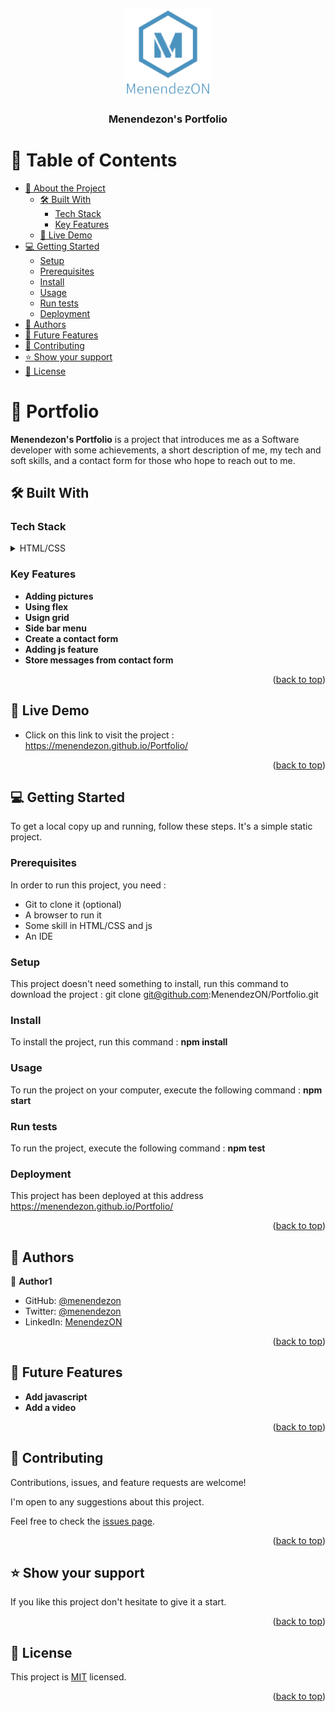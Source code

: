 <a name="readme-top"></a>

<div align="center">
  <img src="./images/logo_menendezon.png" alt="logo" width="140"  height="auto" />
  <br/>
  <h3><b>Menendezon's Portfolio</b></h3>

</div>

# 📗 Table of Contents

- [📖 About the Project](#about-project)
  - [🛠 Built With](#built-with)
    - [Tech Stack](#tech-stack)
    - [Key Features](#key-features)
  - [🚀 Live Demo](#live-demo)
- [💻 Getting Started](#getting-started)
  - [Setup](#setup)
  - [Prerequisites](#prerequisites)
  - [Install](#install)
  - [Usage](#usage)
  - [Run tests](#run-tests)
  - [Deployment](#triangular_flag_on_post-deployment)
- [👥 Authors](#authors)
- [🔭 Future Features](#future-features)
- [🤝 Contributing](#contributing)
- [⭐️ Show your support](#support)
- [📝 License](#license)


# 📖 Portfolio <a name="about-project"></a>


**Menendezon's Portfolio** is a project that introduces me as a Software developer with some achievements, a short description of me, my tech and soft skills, and a contact form for those who hope to reach out to me.

## 🛠 Built With <a name="built-with"></a>

### Tech Stack <a name="tech-stack"></a>

<details>
  <summary>HTML/CSS</summary>
  <summary>Javascript</summary>
  <summary>Linters</summary>
  <summary>Github</summary>
</details>


### Key Features <a name="key-features"></a>

- **Adding pictures**
- **Using flex**
- **Usign grid**
- **Side bar menu**
- **Create a contact form**
- **Adding js feature**
- **Store messages from contact form**

<p align="right">(<a href="#readme-top">back to top</a>)</p>

## 🚀 Live Demo <a name="live-demo"></a>

- Click on this link to visit the project : https://menendezon.github.io/Portfolio/

<p align="right">(<a href="#readme-top">back to top</a>)</p>


## 💻 Getting Started <a name="getting-started"></a>

To get a local copy up and running, follow these steps. It's a simple static project.

### Prerequisites

In order to run this project, you need :
- Git to clone it (optional) 
- A browser to run it
- Some skill in HTML/CSS and js
- An IDE

### Setup

This project doesn't need something to install, run this command to download the project : 
git clone git@github.com:MenendezON/Portfolio.git

### Install

To install the project, run this command :
**npm install**

### Usage

To run the project on your computer, execute the following command :
**npm start**

### Run tests

To run the project, execute the following command :
**npm test**

### Deployment

This project has been deployed at this address https://menendezon.github.io/Portfolio/

<p align="right">(<a href="#readme-top">back to top</a>)</p>

## 👥 Authors <a name="authors"></a>

👤 **Author1**

- GitHub: [@menendezon](https://github.com/menendezon)
- Twitter: [@menendezon](https://twitter.com/menendezon)
- LinkedIn: [MenendezON](https://linkedin.com/in/menendezon)

<p align="right">(<a href="#readme-top">back to top</a>)</p>

## 🔭 Future Features <a name="future-features"></a>

- **Add javascript**
- **Add a video**

<p align="right">(<a href="#readme-top">back to top</a>)</p>

## 🤝 Contributing <a name="contributing"></a>

Contributions, issues, and feature requests are welcome!

I'm open to any suggestions about this project.

Feel free to check the [issues page](../../issues/).


<p align="right">(<a href="#readme-top">back to top</a>)</p>

<!-- SUPPORT -->

## ⭐️ Show your support <a name="support"></a>

If you like this project don't hesitate to give it a start. 

<p align="right">(<a href="#readme-top">back to top</a>)</p>

## 📝 License <a name="license"></a>

This project is [MIT](./LICENSE) licensed.

<p align="right">(<a href="#readme-top">back to top</a>)</p>
